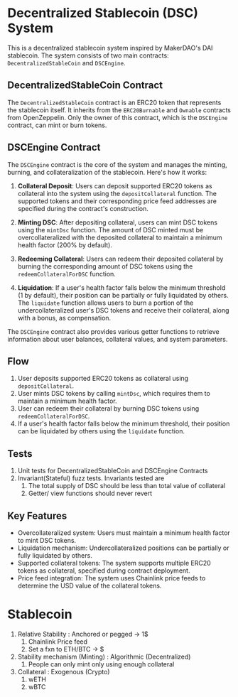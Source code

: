 # Decentralized Stablecoin (DSC) System

This is a decentralized stablecoin system inspired by MakerDAO's DAI stablecoin. The system consists of two main contracts: `DecentralizedStableCoin` and `DSCEngine`.

## DecentralizedStableCoin Contract

The `DecentralizedStableCoin` contract is an ERC20 token that represents the stablecoin itself. It inherits from the `ERC20Burnable` and `Ownable` contracts from OpenZeppelin. Only the owner of this contract, which is the `DSCEngine` contract, can mint or burn tokens.

## DSCEngine Contract

The `DSCEngine` contract is the core of the system and manages the minting, burning, and collateralization of the stablecoin. Here's how it works:

1. **Collateral Deposit**: Users can deposit supported ERC20 tokens as collateral into the system using the `depositCollateral` function. The supported tokens and their corresponding price feed addresses are specified during the contract's construction.

2. **Minting DSC**: After depositing collateral, users can mint DSC tokens using the `mintDsc` function. The amount of DSC minted must be overcollateralized with the deposited collateral to maintain a minimum health factor (200% by default).

3. **Redeeming Collateral**: Users can redeem their deposited collateral by burning the corresponding amount of DSC tokens using the `redeemCollateralForDSC` function.

4. **Liquidation**: If a user's health factor falls below the minimum threshold (1 by default), their position can be partially or fully liquidated by others. The `liquidate` function allows users to burn a portion of the undercollateralized user's DSC tokens and receive their collateral, along with a bonus, as compensation.

The `DSCEngine` contract also provides various getter functions to retrieve information about user balances, collateral values, and system parameters.

## Flow

1. User deposits supported ERC20 tokens as collateral using `depositCollateral`.
2. User mints DSC tokens by calling `mintDsc`, which requires them to maintain a minimum health factor.
3. User can redeem their collateral by burning DSC tokens using `redeemCollateralForDSC`.
4. If a user's health factor falls below the minimum threshold, their position can be liquidated by others using the `liquidate` function.

## Tests

1. Unit tests for DecentralizedStableCoin and DSCEngine Contracts
2. Invariant(Stateful) fuzz tests. Invariants tested are
   1. The total supply of DSC should be less than total value of collateral
   2. Getter/ view functions should never revert 

## Key Features

- Overcollateralized system: Users must maintain a minimum health factor to mint DSC tokens.
- Liquidation mechanism: Undercollateralized positions can be partially or fully liquidated by others.
- Supported collateral tokens: The system supports multiple ERC20 tokens as collateral, specified during contract deployment.
- Price feed integration: The system uses Chainlink price feeds to determine the USD value of the collateral tokens.


# Stablecoin

1. Relative Stability : Anchored or pegged -> 1$
   1. Chainlink Price feed
   2. Set a fxn to ETH/BTC -> $
2. Stability mechanism (Minting) : Algorithmic (Decentralized)
   1. People can only mint only using enough collateral
3. Collateral : Exogenous (Crypto)
   1. wETH
   2. wBTC
   
